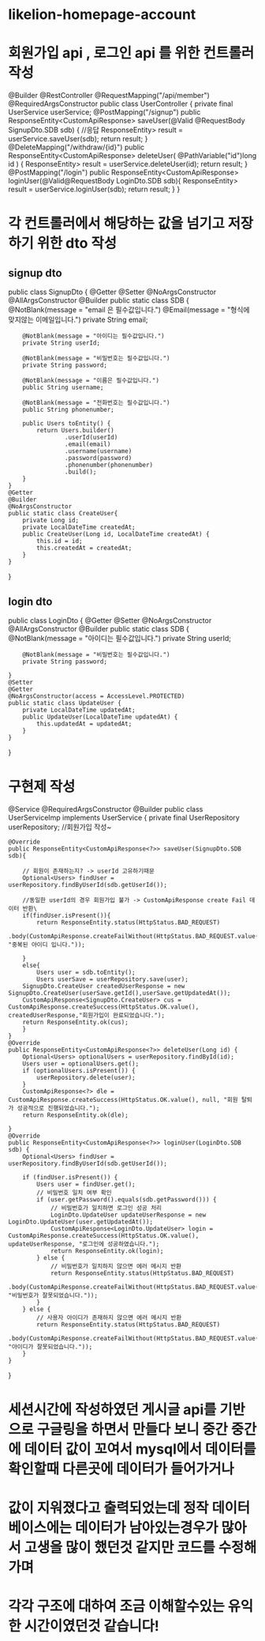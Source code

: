 # likelion-homepage-account
# 회원가입 api , 로그인 api 를 위한 컨트롤러 작성

@Builder
@RestController
@RequestMapping("/api/member")
@RequiredArgsConstructor
public class UserController {
    private final UserService userService;
    @PostMapping("/signup")
    public ResponseEntity<CustomApiResponse<?>> saveUser(@Valid @RequestBody SignupDto.SDB sdb) {
        //응답
        ResponseEntity<CustomApiResponse<?>> result = userService.saveUser(sdb);
        return result;
    }
    @DeleteMapping("/withdraw/{id}")
    public ResponseEntity<CustomApiResponse<?>> deleteUser(
            @PathVariable("id")long id
            ) {
        ResponseEntity<CustomApiResponse<?>> result = userService.deleteUser(id);
        return result;
    }
    @PostMapping("/login")
    public ResponseEntity<CustomApiResponse<?>> loginUser(@Valid@RequestBody LoginDto.SDB sdb){
        ResponseEntity<CustomApiResponse<?>> result = userService.loginUser(sdb);
        return result;
    }
}
# 각 컨트롤러에서 해당하는 값을 넘기고 저장하기 위한 dto 작성
## signup dto
public class SignupDto {
    @Getter
    @Setter
    @NoArgsConstructor
    @AllArgsConstructor
    @Builder
public static class SDB {
        @NotBlank(message = "email 은 필수값입니다.")
        @Email(message = "형식에 맞지않는 이메일입니다.")
        private String email;

        @NotBlank(message = "아이디는 필수값입니다.")
        private String userId;

        @NotBlank(message = "비밀번호는 필수값입니다.")
        private String password;

        @NotBlank(message = "이름은 필수값입니다.")
        public String username;

        @NotBlank(message = "전화번호는 필수값입니다.")
        public String phonenumber;

        public Users toEntity() {
            return Users.builder()
                    .userId(userId)
                    .email(email)
                    .username(username)
                    .password(password)
                    .phonenumber(phonenumber)
                    .build();
        }
    }
    @Getter
    @Builder
    @NoArgsConstructor
    public static class CreateUser{
        private Long id;
        private LocalDateTime createdAt;
        public CreateUser(Long id, LocalDateTime createdAt) {
            this.id = id;
            this.createdAt = createdAt;
        }
    }
}
## login dto

public class LoginDto {
    @Getter
    @Setter
    @NoArgsConstructor
    @AllArgsConstructor
    @Builder
    public static class SDB {
        @NotBlank(message = "아이디는 필수값입니다.")
        private String userId;

        @NotBlank(message = "비밀번호는 필수값입니다.")
        private String password;

    }
    @Setter
    @Getter
    @NoArgsConstructor(access = AccessLevel.PROTECTED)
    public static class UpdateUser {
        private LocalDateTime updatedAt;
        public UpdateUser(LocalDateTime updatedAt) {
            this.updatedAt = updatedAt;
        }
    }

}
# 구현제 작성

@Service
@RequiredArgsConstructor
@Builder
public class UserServiceImp implements UserService {
    private final UserRepository userRepository;
    //회원가입 작성~

    @Override
    public ResponseEntity<CustomApiResponse<?>> saveUser(SignupDto.SDB sdb){

        // 회원이 존재하는지? -> userId 고유하기때문
        Optional<Users> findUser = userRepository.findByUserId(sdb.getUserId());

        //동일한 userId의 경우 회원가입 불가 -> CustomApiResponse create Fail 데이터 반환\
        if(findUser.isPresent()){
            return ResponseEntity.status(HttpStatus.BAD_REQUEST)
                    .body(CustomApiResponse.createFailWithout(HttpStatus.BAD_REQUEST.value(), "중복된 아이디 입니다."));

        }
        else{
            Users user = sdb.toEntity();
            Users userSave = userRepository.save(user);
        SignupDto.CreateUser createdUserResponse = new SignupDto.CreateUser(userSave.getId(),userSave.getUpdatedAt());
        CustomApiResponse<SignupDto.CreateUser> cus = CustomApiResponse.createSuccess(HttpStatus.OK.value(), createdUserResponse,"회원가입이 완료되었습니다.");
        return ResponseEntity.ok(cus);
        }
    }
    @Override
    public ResponseEntity<CustomApiResponse<?>> deleteUser(Long id) {
        Optional<Users> optionalUsers = userRepository.findById(id);
        Users user = optionalUsers.get();
        if (optionalUsers.isPresent()) {
            userRepository.delete(user);
        }
        CustomApiResponse<?> dle = CustomApiResponse.createSuccess(HttpStatus.OK.value(), null, "회원 탈퇴가 성공적으로 진행되었습니다.");
        return ResponseEntity.ok(dle);

    }
    @Override
    public ResponseEntity<CustomApiResponse<?>> loginUser(LoginDto.SDB sdb) {
        Optional<Users> findUser = userRepository.findByUserId(sdb.getUserId());

        if (findUser.isPresent()) {
            Users user = findUser.get();
            // 비밀번호 일치 여부 확인
            if (user.getPassword().equals(sdb.getPassword())) {
                // 비밀번호가 일치하면 로그인 성공 처리
                LoginDto.UpdateUser updateUserResponse = new LoginDto.UpdateUser(user.getUpdatedAt());
                CustomApiResponse<LoginDto.UpdateUser> login = CustomApiResponse.createSuccess(HttpStatus.OK.value(), updateUserResponse, "로그인에 성공하였습니다.");
                return ResponseEntity.ok(login);
            } else {
                // 비밀번호가 일치하지 않으면 에러 메시지 반환
                return ResponseEntity.status(HttpStatus.BAD_REQUEST)
                        .body(CustomApiResponse.createFailWithout(HttpStatus.BAD_REQUEST.value(), "비밀번호가 잘못되었습니다."));
            }
        } else {
            // 사용자 아이디가 존재하지 않으면 에러 메시지 반환
            return ResponseEntity.status(HttpStatus.BAD_REQUEST)
                    .body(CustomApiResponse.createFailWithout(HttpStatus.BAD_REQUEST.value(), "아이디가 잘못되었습니다."));
        }
    }
}
# 세션시간에 작성하였던 게시글 api를 기반으로 구글링을 하면서 만들다 보니 중간 중간에 데이터 값이 꼬여서 mysql에서 데이터를 확인할때 다른곳에 데이터가 들어가거나 
# 값이 지워졌다고 출력되었는데 정작 데이터 베이스에는 데이터가 남아있는경우가 많아서 고생을 많이 했던것 같지만 코드를 수정해가며 
# 각각 구조에 대하여 조금 이해할수있는 유익한 시간이였던것 같습니다!

